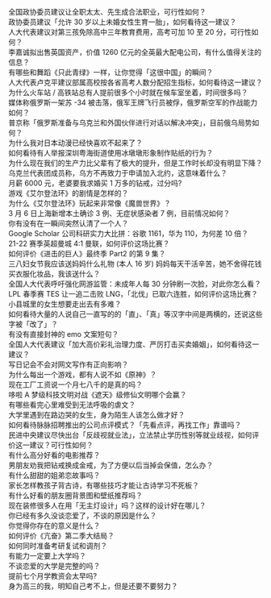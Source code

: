 全国政协委员建议让全职太太、先生成合法职业，可行性如何？  
政协委员建议「允许 30 岁以上未婚女性生育一胎」，如何看待这一建议？  
人大代表建议对第三孩免除高中三年教育费用，高考可加 10 至 20 分，可行性如何？  
李嘉诚拟出售英国资产，价值 1260 亿元的全英最大配电公司，有什么值得关注的信息？  
有哪些和舞蹈《只此青绿》一样，让你觉得「这很中国」的瞬间？  
人大代表卢克平建议部属高校按各省高考人数分配招生指标，如何看待这一建议？  
为什么火车站 / 高铁站总有人提前很多个小时就在候车室坐着，时间很多吗？  
媒体称俄罗斯一架苏 -34 被击落，俄军王牌飞行员被俘，俄罗斯空军的作战能力如何？  
普京称「俄罗斯准备与乌克兰和外国伙伴进行对话以解决冲突」，目前俄乌局势如何？  
为什么我对日本动漫已经快喜欢不起来了？  
如何看待有人举报深圳粤海街道使用冰墩墩形象制作贴纸的行为？  
为什么现在我们的生产力比父辈有了极大的提升，但是工作时长却没有明显下降？  
乌克兰代表团成员称，乌方不再致力于申请加入北约，这意味着什么？  
月薪 6000 元，老婆要我求婚买 1 万多的钻戒，过分吗?  
游戏《艾尔登法环》的剧情是怎样的？  
为什么《艾尔登法环》玩起来非常像《魔兽世界》？  
3 月 6 日上海新增本土确诊 3 例、无症状感染者 7 例，目前情况如何？  
你有没有在一瞬间突然认清了一个人？  
Google Scholar 公司科研实力大比拼：谷歌 1161，华为 110，为何差 10 倍？  
21-22 赛季英超曼城 4:1 曼联，如何评价这场比赛？  
如何评价《进击的巨人》最终季 Part2 的第 9 集？  
三八妇女节我应该送妈妈什么礼物 (本人 16 岁) 妈妈每天干活辛苦，她不舍得花钱买衣服化妆品，我该送什么？  
全国人大代表呼吁强化网游监管：未成年人每 30 分钟刷一次脸，对此你怎么看？  
LPL 春季赛 TES 让一追二击败 LNG，「北伐」已取六连胜，如何评价这场比赛？  
小县城里的女生想要走出去有多难？  
如何看待大量的人说自己一直写的的「直」、「真」等汉字中间是两横的，还说这些字被「改了」？  
有没有直接封神的 emo 文案短句？  
全国人大代表建议「加大高价彩礼治理力度、严厉打击买卖婚姻」，如何看待这一建议？  
写日记会不会对网文写作有正向影响？  
为什么每出一个游戏，都有人说不如《原神》？  
现在工厂工资说一个月七八千的是真的吗？  
哆啦 A 梦级科技文明对战《遮天》级修仙文明哪个会赢？  
有哪些看完心里难受到无法呼吸的虐文？  
大学里遇到在路边哭的女生，身为陌生人该怎么做才好？  
如何看待脉脉招聘推出的公司点评模式？「先看点评，再找工作」靠谱吗？  
民进中央建议尽快出台「反歧视就业法」，立法禁止学历性别等就业歧视，如何评价这一建议？可行性如何？  
有什么高分好看的电影推荐？  
男朋友劝我把钻戒换成金戒，为了方便以后当掉会保值，怎么办？  
有什么甜甜的姐弟恋故事吗？  
家长怎样教孩子背古诗，有哪些技巧才能让古诗学习不死板？  
有什么好看的朋友圈背景图和壁纸推荐吗？  
现在装修很多人在用「无主灯设计」吗？这样的设计好在哪儿？  
你已经有多久没谈恋爱了，不谈的原因是什么？  
你觉得你存在的意义是什么？  
如何评价《亢奋》第二季大结局？  
如何同时准备考研复试和调剂？  
有能力一定要上大学吗？  
不谈恋爱的大学是完整的吗？  
提前七个月学教资会太早吗?  
身为高三的我，明知自己考不上，但是还要不要努力？  
